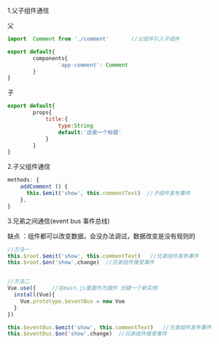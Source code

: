 1.父子组件通信 

父

```js
import  Comment from './comment'       //父组件引入子组件 
```

```js
export default{
		components{
				'app-comment': Comment
		}
}
```

子

```js
export default{
		props{
			title:{
				type:String
				default:'这是一个标题'
			}
		}
}
```

2.子父组件通信

```js
methods: {
    addComment () {
      this.$emit('show', this.commentText)  //子组件发布事件
    },
}
```

3.兄弟之间通信(event bus 事件总线)

缺点 ：组件都可以改变数据，会没办法调试，数据改变是没有规则的

```js
//方法一
this.$root.$emit('show', this.commentText)   //兄弟组件发布事件
this.$root.$on('show',change)  //兄弟组件接受事件


//方法二
Vue.use({     //在main.js里面作为插件 创建一个新实例
  install(Vue){
    Vue.prototype.$eventBus = new Vue 
  }
})

this.$eventBus.$emit('show', this.commentText)   //兄弟组件发布事件
this.$eventBus.$on('show',change)  //兄弟组件接受事件
```

